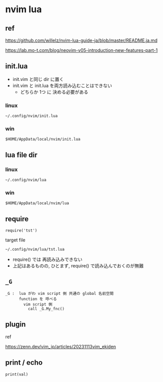 
# nvim lua


## ref

https://github.com/willelz/nvim-lua-guide-ja/blob/master/README.ja.md

https://lab.mo-t.com/blog/neovim-v05-introduction-new-features-part-1


## init.lua

- init.vim と同じ dir に置く
- init.vim と init.lua を両方読み込むことはできない
  - どちらか 1つ に 決める必要がある

### linux

```
~/.config/nvim/init.lua
```

### win

```
$HOME/AppData/local/nvim/init.lua
```


## lua file dir

### linux

```
~/.config/nvim/lua
```

### win

```
$HOME/AppData/local/nvim/lua
```


## require

```
require('tst')
```

target file

```
~/.config/nvim/lua/tst.lua
```

- require() では 再読み込みできない
- 上記はあるものの, ひとまず, require() で読み込んでおくのが無難


## `_G`

```
_G :  lua がわ vim script 側 共通の global 名前空間
      function を 呼べる
        vim script 側
          call _G.My_fnc()
```


## plugin

ref

https://zenn.dev/vim_jp/articles/20231113vim_ekiden


## print / echo

```
print(val)
```


